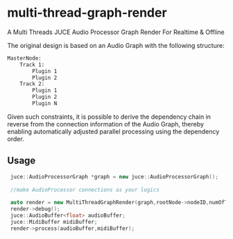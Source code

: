 # multi-thread-graph-render
A Multi Threads JUCE Audio Processor Graph Render For Realtime &amp; Offline 


The original design is based on an Audio Graph with the following structure:
```sh
MasterNode:
    Track 1:
        Plugin 1
        Plugin 2
    Track 2:
        Plugin 1
        Plugin 2
        Plugin N
```

Given such constraints, it is possible to derive the dependency chain in reverse from the connection information of the Audio Graph, thereby enabling automatically adjusted parallel processing using the dependency order.


## Usage

```cpp
 juce::AudioProcessorGraph *graph = new juce::AudioProcessorGraph();
 
 //make AudioProcessor connections as your logics
 
 auto render = new MultiThreadGraphRender(graph,rootNode->nodeID,numOfThrads);
 render->debug();
 juce::AudioBuffer<float> audioBuffer;
 juce::MidiBuffer midiBuffer;
 render->process(audioBuffer,midiBuffer);
```